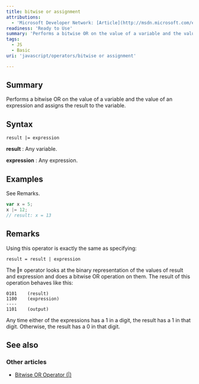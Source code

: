 ```yaml
---
title: bitwise or assignment
attributions:
  - 'Microsoft Developer Network: [Article](http://msdn.microsoft.com/en-us/library/ie/81bads72(v=vs.94).aspx)'
readiness: 'Ready to Use'
summary: 'Performs a bitwise OR on the value of a variable and the value of an expression and assigns the result to the variable.'
tags:
  - JS
  - Basic
uri: 'javascript/operators/bitwise or assignment'

---
```

## Summary

Performs a bitwise OR on the value of a variable and the value of an expression and assigns the result to the variable.

## Syntax

    result |= expression

**result**
:   Any variable.

**expression**
:   Any expression.

## Examples

See Remarks.

``` js
var x = 5;
x |= 12;
// result: x = 13
```

## Remarks

Using this operator is exactly the same as specifying:

    result = result | expression

The **|=** operator looks at the binary representation of the values of result and expression and does a bitwise OR operation on them. The result of this operation behaves like this:

    0101    (result)
    1100    (expression)
    ----
    1101    (output)

Any time either of the expressions has a 1 in a digit, the result has a 1 in that digit. Otherwise, the result has a 0 in that digit.

## See also

### Other articles

-   [Bitwise OR Operator (|)](/javascript/operators/bitwise_or)

